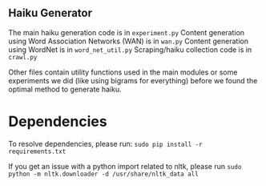 ## Haiku Generator

The main haiku generation code is in `experiment.py`
Content generation using Word Association Networks (WAN) is in `wan.py`
Content generation using WordNet is in `word_net_util.py`
Scraping/haiku collection code is in `crawl.py`

Other files contain utility functions used in the main modules or some experiments we did (like using bigrams for everything) before we found the optimal method to generate haiku.

# Dependencies

To resolve dependencies, please run:
`sudo pip install -r requirements.txt`

If you get an issue with a python import related to nltk, please run `sudo python -m nltk.downloader -d /usr/share/nltk_data all`
